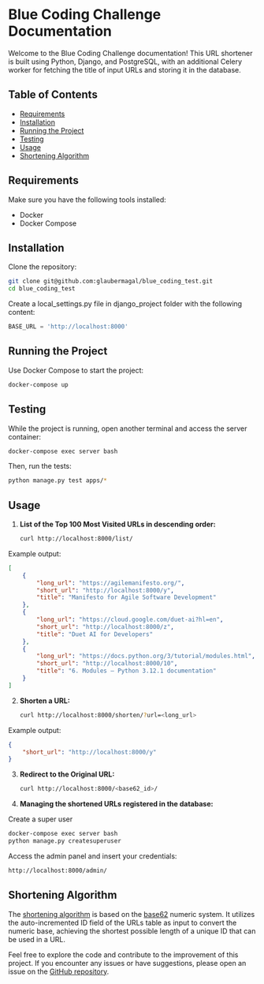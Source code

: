 # Blue Coding Challenge Documentation

Welcome to the Blue Coding Challenge documentation! This URL shortener is built using Python, Django, and PostgreSQL, with an additional Celery worker for fetching the title of input URLs and storing it in the database.

## Table of Contents

- [Requirements](#requirements)
- [Installation](#installation)
- [Running the Project](#running-the-project)
- [Testing](#testing)
- [Usage](#usage)
- [Shortening Algorithm](#shortening-algorithm)

## Requirements

Make sure you have the following tools installed:

- Docker
- Docker Compose

## Installation

Clone the repository:

```bash
git clone git@github.com:glaubermagal/blue_coding_test.git
cd blue_coding_test
```

Create a local_settings.py file in django_project folder with the following content:

```python
BASE_URL = 'http://localhost:8000'
```


## Running the Project

Use Docker Compose to start the project:

```bash
docker-compose up
```

## Testing

While the project is running, open another terminal and access the server container:

```bash
docker-compose exec server bash
```

Then, run the tests:

```bash
python manage.py test apps/*
```

## Usage

1. **List of the Top 100 Most Visited URLs in descending order:**
   ```bash
   curl http://localhost:8000/list/
   ```

Example output:

```json
[
    {
        "long_url": "https://agilemanifesto.org/",
        "short_url": "http://localhost:8000/y",
        "title": "Manifesto for Agile Software Development"
    },
    {
        "long_url": "https://cloud.google.com/duet-ai?hl=en",
        "short_url": "http://localhost:8000/z",
        "title": "Duet AI for Developers"
    },
    {
        "long_url": "https://docs.python.org/3/tutorial/modules.html",
        "short_url": "http://localhost:8000/10",
        "title": "6. Modules — Python 3.12.1 documentation"
    }
]
```

2. **Shorten a URL:**
   ```bash
   curl http://localhost:8000/shorten/?url=<long_url>
   ```

Example output:

```json
{
    "short_url": "http://localhost:8000/y"
}
```

3. **Redirect to the Original URL:**
   ```bash
   curl http://localhost:8000/<base62_id>/
   ```

4. **Managing the shortened URLs registered in the database:**

Create a super user

```bash
docker-compose exec server bash
python manage.py createsuperuser
```

Access the admin panel and insert your credentials:

```bash
http://localhost:8000/admin/
```

## Shortening Algorithm

The [shortening algorithm](/apps/urls/utils.py) is based on the [base62](https://en.wikipedia.org/wiki/Base62) numeric system. It utilizes the auto-incremented ID field of the URLs table as input to convert the numeric base, achieving the shortest possible length of a unique ID that can be used in a URL.

Feel free to explore the code and contribute to the improvement of this project. If you encounter any issues or have suggestions, please open an issue on the [GitHub repository](https://github.com/glaubermagal/blue_coding_test).